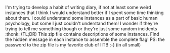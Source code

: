 I'm trying to develop a habit of writing diary, if not at least 
some weird instances that I think I would understand better if I spent some time thinking about them.
I could understand some instances as a part of basic human psychology, but some I just couldn't understand them! I wonder if they're
trying to tell me something though or they're just some random incidents :thonk:
(TL;DR)
This zip file contains descriptions of some instances. Find the hidden message in each 
instance to assemble the complete flag!
PS: the password to the zip file is my favorite club of IITB ;-) (in all small)
